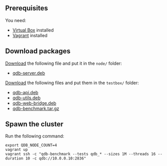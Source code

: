 ## Prerequisites

You need:

* [Virtual Box](https://www.virtualbox.org/) installed
* [Vagrant](https://www.vagrantup.com) installed

## Download packages

[Download](https://www.quasardb.net/-Get-) the following file and put it in the `node/` folder:

* [qdb-server.deb](https://download.quasardb.net/quasardb/nightly/server/qdb-server_<VERSION>.deb)

[Download](https://www.quasardb.net/-Get-) the following files and put them in the `testbox/` folder:

* [qdb-api.deb](https://download.quasardb.net/quasardb/nightly/api/c/qdb-api_<VERSION>.deb)
* [qdb-utils.deb](https://download.quasardb.net/quasardb/nightly/utils/qdb-utils_<VERSION>.deb)
* [qdb-web-bridge.deb](https://download.quasardb.net/quasardb/nightly/web-bridge/qdb-web-bridge_<VERSION>.deb)
* [qdb-benchmark.tar.gz](https://download.quasardb.net/quasardb/nightly/bench/qdb-benchmark-<VERSION>-Linux.tar.gz)

## Spawn the cluster

Run the following command:

```shell
export QDB_NODE_COUNT=4
vagrant up
vagrant ssh -c "qdb-benchmark --tests qdb_* --sizes 1M --threads 16 --duration 10 -c qdb://10.0.0.10:2836"
```
